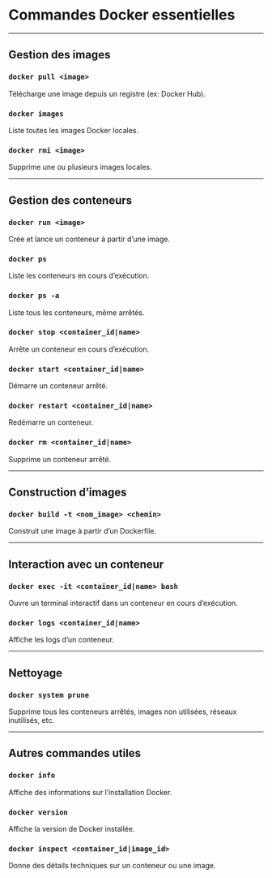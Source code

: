 # Commandes Docker essentielles

---

## Gestion des images

### `docker pull <image>`
Télécharge une image depuis un registre (ex: Docker Hub).

### `docker images`
Liste toutes les images Docker locales.

### `docker rmi <image>`
Supprime une ou plusieurs images locales.

---

## Gestion des conteneurs

### `docker run <image>`
Crée et lance un conteneur à partir d’une image.

### `docker ps`
Liste les conteneurs en cours d’exécution.

### `docker ps -a`
Liste tous les conteneurs, même arrêtés.

### `docker stop <container_id|name>`
Arrête un conteneur en cours d’exécution.

### `docker start <container_id|name>`
Démarre un conteneur arrêté.

### `docker restart <container_id|name>`
Redémarre un conteneur.

### `docker rm <container_id|name>`
Supprime un conteneur arrêté.

---

## Construction d’images

### `docker build -t <nom_image> <chemin>`
Construit une image à partir d’un Dockerfile.

---

## Interaction avec un conteneur

### `docker exec -it <container_id|name> bash`
Ouvre un terminal interactif dans un conteneur en cours d’exécution.

### `docker logs <container_id|name>`
Affiche les logs d’un conteneur.

---

## Nettoyage

### `docker system prune`
Supprime tous les conteneurs arrêtés, images non utilisées, réseaux inutilisés, etc.

---

## Autres commandes utiles

### `docker info`
Affiche des informations sur l’installation Docker.

### `docker version`
Affiche la version de Docker installée.

### `docker inspect <container_id|image_id>`
Donne des détails techniques sur un conteneur ou une image.